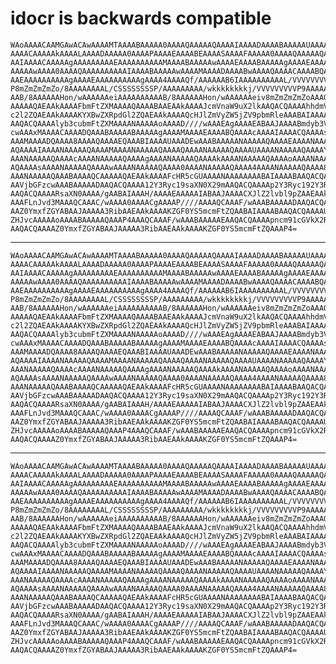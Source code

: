 # idocr is backwards compatible

    WAoAAAACAAMGAwACAwAAAAMTAAAABAAAAA0AAAAQAAAAAQAAAAIAAAADAAAABAAAAAUAAAAH
    AAAACAAAAAkAAAALAAAADAAAAA0AAAAPAAAAEAAAABEAAAASAAAAFAAAAA0AAAAQAAAAAQAA
    AAIAAAACAAAAAgAAAAAAAAAEAAAAAAAAAAMAAAABAAAAAwAAAAEAAAABAAAAAgAAAAEAAAAB
    AAAAAwAAAA0AAAAQAAAAAAAAAAIAAAABAAAAAwAAAAMAAAADAAAABwAAAAQAAAACAAAABQAA
    AAEAAAAAAAAAAgAAAAEAAAAAAAAAAgAAAA4AAAAQf/AAAAAAB6IAAAAAAAAAAL/VVVVVVVVV
    P8mZmZmZmZo/8AAAAAAAAL/CSSSSSSSSP/AAAAAAAAA/wkkkkkkkkj/VVVVVVVVVP9AAAAAA
    AAB/8AAAAAAHon/wAAAAAAeiAAAAAAAAAAB/8AAAAAAHon/wAAAAAAeiv8mZmZmZmZoAAAQC
    AAAAAQAEAAkAAAAFbmFtZXMAAAAQAAAABAAEAAkAAAAJcmVnaW9uX2lkAAQACQAAAAhhdmVy
    c2l2ZQAEAAkAAAAKYXBwZXRpdGl2ZQAEAAkAAAAQcHJlZmVyZW5jZV9pbmRleAAABAIAAAAB
    AAQACQAAAAlyb3cubmFtZXMAAAANAAAAAoAAAAD////wAAAEAgAAAAEABAAJAAAABmdyb3Vw
    cwAAAxMAAAACAAAADQAAABAAAAABAAAAAgAAAAMAAAAEAAAABQAAAAcAAAAIAAAACQAAAAsA
    AAAMAAAADQAAAA8AAAAQAAAAEQAAABIAAAAUAAADEwAAABAAAAANAAAAAQAAAAEAAAANAAAA
    AQAAAAIAAAANAAAAAQAAAAMAAAANAAAAAQAAAAQAAAANAAAAAQAAAAUAAAANAAAAAQAAAAYA
    AAANAAAAAQAAAAcAAAANAAAAAQAAAAgAAAANAAAAAQAAAAkAAAANAAAAAQAAAAoAAAANAAAA
    AQAAAAsAAAANAAAAAQAAAAwAAAANAAAAAQAAAA0AAAANAAAAAQAAAA4AAAANAAAAAQAAAA8A
    AAANAAAAAQAAABAAAAQCAAAAAQAEAAkAAAAFcHR5cGUAAAANAAAAAAAABAIAAAABAAQACQAA
    AAVjbGFzcwAAABAAAAADAAQACQAAAA12Y3Ryc19saXN0X29mAAQACQAAAAp2Y3Ryc192Y3Ry
    AAQACQAAAARsaXN0AAAA/gAABAIAAAH/AAAAEAAAAAIABAAJAAAACXJlZ2lvbl9pZAAEAAkA
    AAAFLnJvd3MAAAQCAAAC/wAAAA0AAAACgAAAAP////AAAAQCAAAF/wAAABAAAAADAAQACQAA
    AAZ0YmxfZGYABAAJAAAAA3RibAAEAAkAAAAKZGF0YS5mcmFtZQAABAIAAAABAAQACQAAAAUu
    ZHJvcAAAAAoAAAABAAAAAQAAAP4AAAQCAAAF/wAAABAAAAAEAAQACQAAAApncm91cGVkX2Rm
    AAQACQAAAAZ0YmxfZGYABAAJAAAAA3RibAAEAAkAAAAKZGF0YS5mcmFtZQAAAP4=

---

    WAoAAAACAAMGAwACAwAAAAMTAAAABAAAAA0AAAAQAAAAAQAAAAIAAAADAAAABAAAAAUAAAAH
    AAAACAAAAAkAAAALAAAADAAAAA0AAAAPAAAAEAAAABEAAAASAAAAFAAAAA0AAAAQAAAAAQAA
    AAIAAAACAAAAAgAAAAAAAAAEAAAAAAAAAAMAAAABAAAAAwAAAAEAAAABAAAAAgAAAAEAAAAB
    AAAAAwAAAA0AAAAQAAAAAAAAAAIAAAABAAAAAwAAAAMAAAADAAAABwAAAAQAAAACAAAABQAA
    AAEAAAAAAAAAAgAAAAEAAAAAAAAAAgAAAA4AAAAQf/AAAAAAB6IAAAAAAAAAAL/VVVVVVVVV
    P8mZmZmZmZo/8AAAAAAAAL/CSSSSSSSSP/AAAAAAAAA/wkkkkkkkkj/VVVVVVVVVP9AAAAAA
    AAB/8AAAAAAHon/wAAAAAAeiAAAAAAAAAAB/8AAAAAAHon/wAAAAAAeiv8mZmZmZmZoAAAQC
    AAAAAQAEAAkAAAAFbmFtZXMAAAAQAAAABAAEAAkAAAAJcmVnaW9uX2lkAAQACQAAAAhhdmVy
    c2l2ZQAEAAkAAAAKYXBwZXRpdGl2ZQAEAAkAAAAQcHJlZmVyZW5jZV9pbmRleAAABAIAAAAB
    AAQACQAAAAlyb3cubmFtZXMAAAANAAAAAoAAAAD////wAAAEAgAAAAEABAAJAAAABmdyb3Vw
    cwAAAxMAAAACAAAADQAAABAAAAABAAAAAgAAAAMAAAAEAAAABQAAAAcAAAAIAAAACQAAAAsA
    AAAMAAAADQAAAA8AAAAQAAAAEQAAABIAAAAUAAADEwAAABAAAAANAAAAAQAAAAEAAAANAAAA
    AQAAAAIAAAANAAAAAQAAAAMAAAANAAAAAQAAAAQAAAANAAAAAQAAAAUAAAANAAAAAQAAAAYA
    AAANAAAAAQAAAAcAAAANAAAAAQAAAAgAAAANAAAAAQAAAAkAAAANAAAAAQAAAAoAAAANAAAA
    AQAAAAsAAAANAAAAAQAAAAwAAAANAAAAAQAAAA0AAAANAAAAAQAAAA4AAAANAAAAAQAAAA8A
    AAANAAAAAQAAABAAAAQCAAAAAQAEAAkAAAAFcHR5cGUAAAANAAAAAAAABAIAAAABAAQACQAA
    AAVjbGFzcwAAABAAAAADAAQACQAAAA12Y3Ryc19saXN0X29mAAQACQAAAAp2Y3Ryc192Y3Ry
    AAQACQAAAARsaXN0AAAA/gAABAIAAAH/AAAAEAAAAAIABAAJAAAACXJlZ2lvbl9pZAAEAAkA
    AAAFLnJvd3MAAAQCAAAC/wAAAA0AAAACgAAAAP////AAAAQCAAAF/wAAABAAAAADAAQACQAA
    AAZ0YmxfZGYABAAJAAAAA3RibAAEAAkAAAAKZGF0YS5mcmFtZQAABAIAAAABAAQACQAAAAUu
    ZHJvcAAAAAoAAAABAAAAAQAAAP4AAAQCAAAF/wAAABAAAAAEAAQACQAAAApncm91cGVkX2Rm
    AAQACQAAAAZ0YmxfZGYABAAJAAAAA3RibAAEAAkAAAAKZGF0YS5mcmFtZQAAAP4=

---

    WAoAAAACAAMGAwACAwAAAAMTAAAABAAAAA0AAAAQAAAAAQAAAAIAAAADAAAABAAAAAUAAAAH
    AAAACAAAAAkAAAALAAAADAAAAA0AAAAPAAAAEAAAABEAAAASAAAAFAAAAA0AAAAQAAAAAQAA
    AAIAAAACAAAAAgAAAAAAAAAEAAAAAAAAAAMAAAABAAAAAwAAAAEAAAABAAAAAgAAAAEAAAAB
    AAAAAwAAAA0AAAAQAAAAAAAAAAIAAAABAAAAAwAAAAMAAAADAAAABwAAAAQAAAACAAAABQAA
    AAEAAAAAAAAAAgAAAAEAAAAAAAAAAgAAAA4AAAAQf/AAAAAAB6IAAAAAAAAAAL/VVVVVVVVV
    P8mZmZmZmZo/8AAAAAAAAL/CSSSSSSSSP/AAAAAAAAA/wkkkkkkkkj/VVVVVVVVVP9AAAAAA
    AAB/8AAAAAAHon/wAAAAAAeiAAAAAAAAAAB/8AAAAAAHon/wAAAAAAeiv8mZmZmZmZoAAAQC
    AAAAAQAEAAkAAAAFbmFtZXMAAAAQAAAABAAEAAkAAAAJcmVnaW9uX2lkAAQACQAAAAhhdmVy
    c2l2ZQAEAAkAAAAKYXBwZXRpdGl2ZQAEAAkAAAAQcHJlZmVyZW5jZV9pbmRleAAABAIAAAAB
    AAQACQAAAAlyb3cubmFtZXMAAAANAAAAAoAAAAD////wAAAEAgAAAAEABAAJAAAABmdyb3Vw
    cwAAAxMAAAACAAAADQAAABAAAAABAAAAAgAAAAMAAAAEAAAABQAAAAcAAAAIAAAACQAAAAsA
    AAAMAAAADQAAAA8AAAAQAAAAEQAAABIAAAAUAAADEwAAABAAAAANAAAAAQAAAAEAAAANAAAA
    AQAAAAIAAAANAAAAAQAAAAMAAAANAAAAAQAAAAQAAAANAAAAAQAAAAUAAAANAAAAAQAAAAYA
    AAANAAAAAQAAAAcAAAANAAAAAQAAAAgAAAANAAAAAQAAAAkAAAANAAAAAQAAAAoAAAANAAAA
    AQAAAAsAAAANAAAAAQAAAAwAAAANAAAAAQAAAA0AAAANAAAAAQAAAA4AAAANAAAAAQAAAA8A
    AAANAAAAAQAAABAAAAQCAAAAAQAEAAkAAAAFcHR5cGUAAAANAAAAAAAABAIAAAABAAQACQAA
    AAVjbGFzcwAAABAAAAADAAQACQAAAA12Y3Ryc19saXN0X29mAAQACQAAAAp2Y3Ryc192Y3Ry
    AAQACQAAAARsaXN0AAAA/gAABAIAAAH/AAAAEAAAAAIABAAJAAAACXJlZ2lvbl9pZAAEAAkA
    AAAFLnJvd3MAAAQCAAAC/wAAAA0AAAACgAAAAP////AAAAQCAAAF/wAAABAAAAADAAQACQAA
    AAZ0YmxfZGYABAAJAAAAA3RibAAEAAkAAAAKZGF0YS5mcmFtZQAABAIAAAABAAQACQAAAAUu
    ZHJvcAAAAAoAAAABAAAAAQAAAP4AAAQCAAAF/wAAABAAAAAEAAQACQAAAApncm91cGVkX2Rm
    AAQACQAAAAZ0YmxfZGYABAAJAAAAA3RibAAEAAkAAAAKZGF0YS5mcmFtZQAAAP4=

